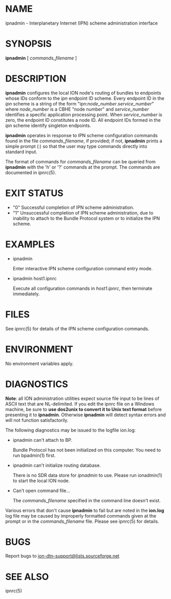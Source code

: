 # NAME

ipnadmin - Interplanetary Internet (IPN) scheme administration interface

# SYNOPSIS

**ipnadmin** \[ _commands\_filename_ \]

# DESCRIPTION

**ipnadmin** configures the local ION node's routing of bundles to endpoints
whose IDs conform to the _ipn_ endpoint ID scheme.  Every endpoint ID in the
_ipn_ scheme is a string of the form "ipn:_node\_number_._service\_number_"
where _node\_number_ is a CBHE "node number" and _service\_number_ identifies
a specific application processing point.  When _service\_number_ is zero,
the endpoint ID constitutes a node ID.  All endpoint IDs formed in the
_ipn_ scheme identify singleton endpoints.

**ipnadmin** operates in response to IPN scheme configuration commands found
in the file _commands\_filename_, if provided; if not, **ipnadmin** prints
a simple prompt (:) so that the user may type commands
directly into standard input.

The format of commands for _commands\_filename_ can be queried from **ipnadmin**
with the 'h' or '?' commands at the prompt.  The commands are documented in
ipnrc(5).

# EXIT STATUS

- "0"
Successful completion of IPN scheme administration.
- "1"
Unsuccessful completion of IPN scheme administration, due to inability to
attach to the Bundle Protocol system or to initialize the IPN scheme.

# EXAMPLES

- ipnadmin

    Enter interactive IPN scheme configuration command entry mode.

- ipnadmin host1.ipnrc

    Execute all configuration commands in _host1.ipnrc_, then terminate
    immediately.

# FILES

See ipnrc(5) for details of the IPN scheme configuration commands.

# ENVIRONMENT

No environment variables apply.

# DIAGNOSTICS

**Note**: all ION administration utilities expect source file input to be
lines of ASCII text that are NL-delimited.  If you edit the ipnrc file on
a Windows machine, be sure to **use dos2unix to convert it to Unix text format**
before presenting it to **ipnadmin**.  Otherwise **ipnadmin** will detect syntax
errors and will not function satisfactorily.

The following diagnostics may be issued to the logfile ion.log:

- ipnadmin can't attach to BP.

    Bundle Protocol has not been initialized on this computer.  You need to run
    bpadmin(1) first.

- ipnadmin can't initialize routing database.

    There is no SDR data store for _ipnadmin_ to use.  Please run ionadmin(1) to
    start the local ION node.

- Can't open command file...

    The _commands\_filename_ specified in the command line doesn't exist.

Various errors that don't cause **ipnadmin** to fail but are noted in the
**ion.log** log file may be caused by improperly formatted commands
given at the prompt or in the _commands\_filename_ file.
Please see ipnrc(5) for details.

# BUGS

Report bugs to <ion-dtn-support@lists.sourceforge.net>

# SEE ALSO

ipnrc(5)
